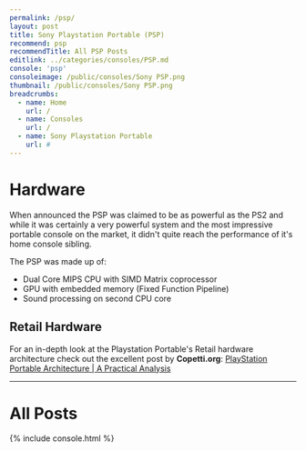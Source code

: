 ```yaml
---
permalink: /psp/
layout: post
title: Sony Playstation Portable (PSP)
recommend: psp
recommendTitle: All PSP Posts
editlink: ../categories/consoles/PSP.md
console: 'psp'
consoleimage: /public/consoles/Sony PSP.png
thumbnail: /public/consoles/Sony PSP.png
breadcrumbs:
  - name: Home
    url: /
  - name: Consoles
    url: /
  - name: Sony Playstation Portable
    url: #
---
```


# Hardware
When announced the PSP was claimed to be as powerful as the PS2 and while it was certainly a very powerful system and the most impressive portable console on the market, it didn't quite reach the performance of it's home console sibling.

The PSP was made up of:
* Dual Core MIPS CPU with SIMD Matrix coprocessor
* GPU with embedded memory (Fixed Function Pipeline)
* Sound processing on second CPU core

## Retail Hardware
For an in-depth look at the Playstation Portable's Retail hardware architecture check out the excellent post by **Copetti.org**:
[PlayStation Portable Architecture | A Practical Analysis](https://www.copetti.org/writings/consoles/playstation-portable/)

---
# All Posts
<div>

{% include console.html %}
</div>
